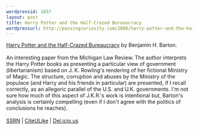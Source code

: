 ```yaml
--- 
wordpressid: 1657
layout: post
title: Harry Potter and the Half-Crazed Bureaucracy
wordpressurl: http://passingcuriosity.com/2006/harry-potter-and-the-half-crazed-bureaucracy/
---
```

<a class="title" href="http://ssrn.com/abstract=830765">Harry Potter and the Half-Crazed Bureaucracy</a> by Benjamin H. Barton.<br /><br />An interesting paper from the Michigan Law Review. The author interprets the Harry Potter books as presenting a particular view of government (libertarianism) based on J. K. Rowling's rendering of her fictional Ministry of Magic. The structure, corruption and abuses by the Ministry of the populace (and Harry and his friends in particular) are presented, if I recall correctly, as an allegoric parallel of the U.S. and U.K. governments. I'm not sure how much of this aspect of J.K.R.'s work is intentional but, Barton's analysis is certainly compelling (even if I don't agree with the politics of conclusions he reaches).<br /><br /><a href="http://ssrn.com/abstract=830765">SSRN</a> | <a href="http://www.citeulike.org/article/556525">CiteULike</a> | <a href="http://del.icio.us/url/926c0189159e42309d1ce4d8cc9e76cc">Del.icio.us</a>
